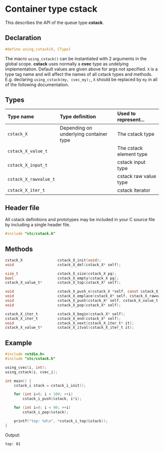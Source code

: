 # Container type cstack

This describes the API of the queue type **cstack**.

## Declaration

```c
#define using_cstack(X, CType)
```
The macro `using_cstack()` can be instantiated with 2 arguments in the global scope.
**cstack** uses normally a **cvec** type as undelying implementation.
Default values are given above for args not specified. `X` is a type tag name and
will affect the names of all cstack types and methods. E.g. declaring `using_cstack(my, cvec_my);`,
`X` should be replaced by `my` in all of the following documentation.

## Types

| Type name             | Type definition                        | Used to represent...                |
|:----------------------|:---------------------------------------|:------------------------------------|
| `cstack_X`            | Depending on underlying container type | The cstack type                     |
| `cstack_X_value_t`    |                                        | The cstack element type             |
| `cstack_X_input_t`    |                                        | cstack input type                   |
| `cstack_X_rawvalue_t` |                                        | cstack raw value type               |
| `cstack_X_iter_t`     |                                        | cstack iterator                     |

## Header file

All cstack definitions and prototypes may be included in your C source file by including a single header file.

```c
#include "stc/cstack.h"
```

## Methods

```c
cstack_X                cstack_X_init(void);
void                    cstack_X_del(cstack_X* self);

size_t                  cstack_X_size(cstack_X pq);
bool                    cstack_X_empty(cstack_X pq);
cstack_X_value_t*       cstack_X_top(cstack_X* self);

void                    cstack_X_push_n(cstack_X *self, const cstack_X_input_t in[], size_t size);
void                    cstack_X_emplace(cstack_X* self, cstack_X_rawvalue_t raw);
void                    cstack_X_push(cstack_X* self, cstack_X_value_t value);
void                    cstack_X_pop(cstack_X* self);

cstack_X_iter_t         cstack_X_begin(cstack_X* self);
cstack_X_iter_t         cstack_X_end(cstack_X* self);
void                    cstack_X_next(cstack_X_iter_t* it);
cstack_X_value_t*       cstack_X_itval(cstack_X_iter_t it);
```

## Example
```c
#include <stdio.h>
#include "stc/cstack.h"

using_cvec(i, int);
using_cstack(i, cvec_i);

int main() {
    cstack_i stack = cstack_i_init();

    for (int i=0; i < 100; ++i)
        cstack_i_push(&stack, i*i);

    for (int i=0; i < 90; ++i)
        cstack_i_pop(&stack);

    printf("top: %d\n", *cstack_i_top(&stack));
}
```
Output:
```
top: 81
```